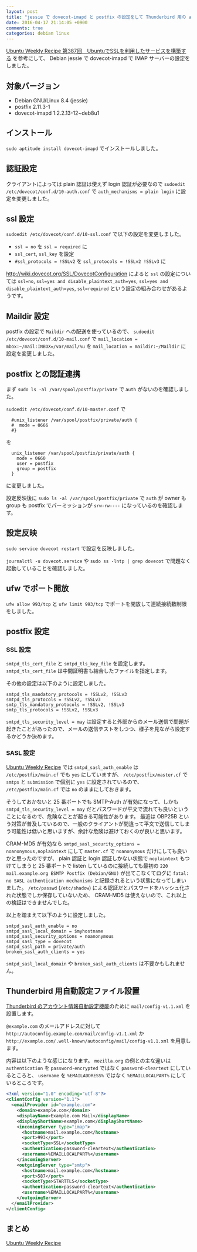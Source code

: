 ```yaml
---
layout: post
title: "jessie で dovecot-imapd と postfix の設定をして Thunderbird 用の autoconfig ファイルを用意した"
date: 2016-04-17 21:14:05 +0900
comments: true
categories: debian linux
---
```

[Ubuntu Weekly Recipe 第387回　UbuntuでSSLを利用したサービスを構築する](http://gihyo.jp/admin/serial/01/ubuntu-recipe/0387?page=4) を参考にして、 Debian jessie で dovecot-imapd で IMAP サーバーの設定をしました。

<!--more-->

## 対象バージョン

- Debian GNU/Linux 8.4 (jessie)
- postfix 2.11.3-1
- dovecot-imapd 1:2.2.13-12~deb8u1

## インストール

`sudo aptitude install dovecot-imapd` でインストールしました。

## 認証設定

クライアントによっては plain 認証は使えず login 認証が必要なので `sudoedit /etc/dovecot/conf.d/10-auth.conf` で `auth_mechanisms = plain login` に設定を変更しました。

## ssl 設定

`sudoedit /etc/dovecot/conf.d/10-ssl.conf` で以下の設定を変更しました。

- `ssl = no` を `ssl = required` に
- `ssl_cert`, `ssl_key` を設定
- `#ssl_protocols = !SSLv2` を `ssl_protocols = !SSLv2 !SSLv3` に

http://wiki.dovecot.org/SSL/DovecotConfiguration によると `ssl` の設定については `ssl=no`, `ssl=yes and disable_plaintext_auth=yes`, `ssl=yes and disable_plaintext_auth=yes`, `ssl=required` という設定の組み合わせがあるようです。

## Maildir 設定

postfix の設定で `Maildir` への配送を使っているので、 `sudoedit /etc/dovecot/conf.d/10-mail.conf` で `mail_location = mbox:~/mail:INBOX=/var/mail/%u` を `mail_location = maildir:~/Maildir` に設定を変更しました。

## postfix との認証連携

まず `sudo ls -al /var/spool/postfix/private` で `auth` がないのを確認しました。

`sudoedit /etc/dovecot/conf.d/10-master.conf` で

```plain /etc/dovecot/conf.d/10-master.conf
  #unix_listener /var/spool/postfix/private/auth {
  #  mode = 0666
  #}
```

を

```plain /etc/dovecot/conf.d/10-master.conf
  unix_listener /var/spool/postfix/private/auth {
    mode = 0660
    user = postfix
    group = postfix
  }
```

に変更しました。

設定反映後に `sudo ls -al /var/spool/postfix/private` で `auth` が owner も group も postfix でパーミッションが `srw-rw----` になっているのを確認します。

## 設定反映

`sudo service dovecot restart` で設定を反映しました。

`journalctl -u dovecot.service` や `sudo ss -lntp | grep dovecot` で問題なく起動していることを確認しました。

## ufw でポート開放

`ufw allow 993/tcp` と `ufw limit 993/tcp` でポートを開放して連続接続数制限をしました。
## postfix 設定

### SSL 設定

`smtpd_tls_cert_file` と `smtpd_tls_key_file` を設定します。
`smtpd_tls_cert_file` は中間証明書も結合したファイルを指定します。

その他の設定は以下のように設定しました。

```plain /etc/postfix/main.cf
smtpd_tls_mandatory_protocols = !SSLv2, !SSLv3
smtpd_tls_protocols = !SSLv2, !SSLv3
smtp_tls_mandatory_protocols = !SSLv2, !SSLv3
smtp_tls_protocols = !SSLv2, !SSLv3
```

`smtpd_tls_security_level = may` は設定すると外部からのメール送信で問題が起きたことがあったので、メールの送信テストをしつつ、様子を見ながら設定するかどうか決めます。

### SASL 設定

[Ubuntu Weekly Recipe](http://gihyo.jp/admin/serial/01/ubuntu-recipe/0387?page=4) では `smtpd_sasl_auth_enable` は `/etc/postfix/main.cf` でも `yes` にしていますが、 `/etc/postfix/master.cf` で `smtps` と `submission` で個別に `yes` に設定されているので、 `/etc/postfix/main.cf` では `no` のままにしておきます。

そうしておかないと 25 番ポートでも SMTP-Auth が有効になって、しかも `smtpd_tls_security_level = may` だとパスワードが平文で流れても良いということになるので、危険なことが起きる可能性があります。
最近は OBP25B という対策が普及しているので、一般のクライアントが間違って平文で送信してしまう可能性は低いと思いますが、余計な危険は避けておくのが良いと思います。

CRAM-MD5 が有効なら `smtpd_sasl_security_options = noanonymous,noplaintext` にして `master.cf` で `noanonymous` だけにしても良いかと思ったのですが、 plain 認証と login 認証しかない状態で `noplaintext` もつけてしまうと 25 番ポートで listen しているのに接続しても最初の `220 mail.example.org ESMTP Postfix (Debian/GNU)` が出てこなくてログに `fatal: no SASL authentication mechanisms` と記録されるという状態になってしまいました。
`/etc/passwd` (`/etc/shadow`) による認証だとパスワードをハッシュ化された状態でしか保存していないため、 CRAM-MD5 は使えないので、これ以上の検証はできませんでした。

以上を踏まえて以下のように設定しました。

```plain /etc/postfix/main.cf
smtpd_sasl_auth_enable = no
smtpd_sasl_local_domain = $myhostname
smtpd_sasl_security_options = noanonymous
smtpd_sasl_type = dovecot
smtpd_sasl_path = private/auth
broken_sasl_auth_clients = yes
```

`smtpd_sasl_local_domain` や `broken_sasl_auth_clients` は不要かもしれません。

## Thunderbird 用自動設定ファイル設置

[Thunderbird のアカウント情報自動設定機能](https://developer.mozilla.org/ja/docs/Mozilla/Thunderbird/Autoconfiguration)のために `mail/config-v1.1.xml` を設置します。

`@example.com` のメールアドレスに対して `http://autoconfig.example.com/mail/config-v1.1.xml` か `http://example.com/.well-known/autoconfig/mail/config-v1.1.xml` を用意します。

内容は以下のような感じになります。
`mozilla.org` の例との主な違いは `authentication` を `password-encrypted` ではなく `password-cleartext` にしているところと、 `username` を `%EMAILADDRESS%` ではなく `%EMAILLOCALPART%` にしているところです。

```xml mail/config-v1.1.xml
<?xml version="1.0" encoding="utf-8"?>
<clientConfig version="1.1">
  <emailProvider id="example.com">
    <domain>example.com</domain>
    <displayName>Example.com Mail</displayName>
    <displayShortName>example.com</displayShortName>
    <incomingServer type="imap">
      <hostname>mail.example.com</hostname>
      <port>993</port>
      <socketType>SSL</socketType>
      <authentication>password-cleartext</authentication>
      <username>%EMAILLOCALPART%</username>
    </incomingServer>
    <outgoingServer type="smtp">
      <hostname>mail.example.com</hostname>
      <port>587</port>
      <socketType>STARTTLS</socketType>
      <authentication>password-cleartext</authentication>
      <username>%EMAILLOCALPART%</username>
    </outgoingServer>
  </emailProvider>
</clientConfig>
```

## まとめ

[Ubuntu Weekly Recipe](http://gihyo.jp/admin/serial/01/ubuntu-recipe/0387?page=4)
